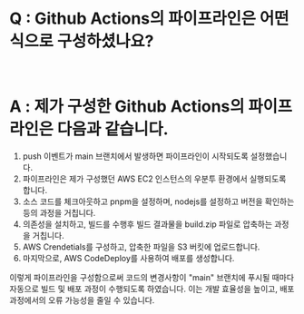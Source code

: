 # Q : Github Actions의 파이프라인은 어떤식으로 구성하셨나요?

<br />

# A : 제가 구성한 Github Actions의 파이프라인은 다음과 같습니다.

1. push 이벤트가 main 브랜치에서 발생하면 파이프라인이 시작되도록 설정했습니다.
2. 파이프라인은 제가 구성했던 AWS EC2 인스턴스의 우분투 환경에서 실행되도록 합니다.
3. 소스 코드를 체크아웃하고 pnpm을 설정하며, nodejs를 설정하고 버전을 확인하는 등의 과정을 거칩니다.
4. 의존성을 설치하고, 빌드를 수행후 빌드 결과물을 build.zip 파일로 압축하는 과정을 거칩니다.
5. AWS Crendetials를 구성하고, 압축한 파일을 S3 버킷에 업로드합니다.
6. 마지막으로, AWS CodeDeploy를 사용하여 배포를 생성합니다.

이렇게 파이프라인을 구성함으로써 코드의 변경사항이 "main" 브랜치에 푸시될 때마다 자동으로 빌드 및 배포 과정이 수행되도록 하였습니다. 이는 개발 효율성을 높이고, 배포 과정에서의 오류 가능성을 줄일 수 있습니다.
